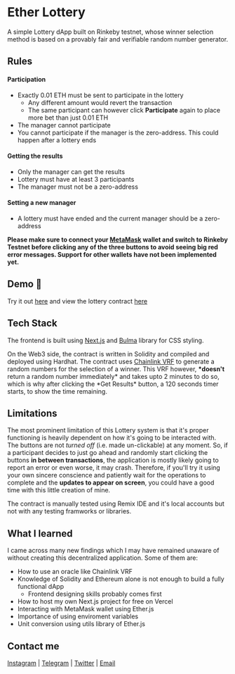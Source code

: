# Ether Lottery

A simple Lottery dApp built on Rinkeby testnet, whose winner selection method is based on a provably fair and verifiable random number generator.

## Rules

#### Participation

- Exactly 0.01 ETH must be sent to participate in the lottery
  - Any different amount would revert the transaction
  - The same participant can however click **Participate** again to place more bet than just 0.01 ETH
- The manager cannot participate
- You cannot participate if the manager is the zero-address. This could happen after a lottery ends

#### Getting the results

- Only the manager can get the results
- Lottery must have at least 3 participants
- The manager must not be a zero-address

#### Setting a new manager

- A lottery must have ended and the current manager should be a zero-address

**Please make sure to connect your [MetaMask](https://metamask.io/) wallet and switch to Rinkeby Testnet before clicking any of the three buttons to avoid seeing big red error messages. Support for other wallets have not been implemented yet.**

## Demo 🚀

Try it out [here](https://lottery-dapp-bytecode-velocity.vercel.app/) and view the lottery contract [here](https://goerli.etherscan.io/address/0xba38610d6ceb970de9127ed0b4eb6f0a31fed8c7)

## Tech Stack

The frontend is built using [Next.js](https://nextjs.org/) and [Bulma](https://bulma.io/) library for CSS styling.

On the Web3 side, the contract is written in Solidity and compiled and deployed using Hardhat. The contract uses [Chainlink VRF](https://docs.chain.link/docs/chainlink-vrf/) to generate a random numbers for the selection of a winner. This VRF however, **\*doesn't** return a random number immediately* and takes upto 2 minutes to do so, which is why after clicking the *Get Results\* button, a 120 seconds timer starts, to show the time remaining.

## Limitations

The most prominent limitation of this Lottery system is that it's proper functioning is heavily dependent on how it's going to be interacted with.
The buttons are not _turned off_ (i.e. made un-clickable) at any moment. So, if a participant decides to just go ahead and randomly start clicking the buttons **in between transactions**, the application is mostly likely going to report an error or even worse, it may crash.
Therefore, if you'll try it using your own sincere conscience and patiently wait for the operations to complete and the **updates to appear on screen**, you could have a good time with this little creation of mine.

The contract is manually tested using Remix IDE and it's local accounts but not with any testing framworks or libraries.

## What I learned

I came across many new findings which I may have remained unaware of without creating this decentralized application. Some of them are:

- How to use an oracle like Chainlink VRF
- Knowledge of Solidity and Ethereum alone is not enough to build a fully functional dApp
  - Frontend designing skills probably comes first
- How to host my own Next.js project for free on Vercel
- Interacting with MetaMask wallet using Ether.js
- Importance of using enviroment variables
- Unit conversion using utils library of Ether.js

## Contact me

[Instagram](https://www.instagram.com/sweetjimmy_/) | [Telegram](https://t.me/sweet_jimmy) | [Twitter](https://twitter.com/bytcodevelocity) | [Email](mailto=velocitybytecode@gmail.com)
